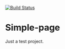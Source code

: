 [![Build Status](https://travis-ci.org/mbellagamba/simple-page.svg)](https://travis-ci.org/mbellagamba/simple-page)

# Simple-page
Just a test project.
